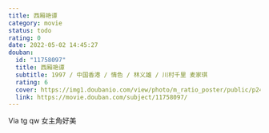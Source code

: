 ```yaml
---
title: 西厢艳谭
category: movie
status: todo
rating: 0
date: 2022-05-02 14:45:27
douban:
  id: "11758097"
  title: 西厢艳谭
  subtitle: 1997 / 中国香港 / 情色 / 林义雄 / 川村千里 麦家琪
  rating: 6
  cover: https://img1.doubanio.com/view/photo/m_ratio_poster/public/p2456441369.jpg
  link: https://movie.douban.com/subject/11758097/
---
```


Via tg qw 女主角好美